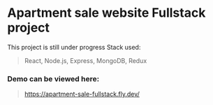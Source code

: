 # Apartment sale website Fullstack project
This project is still under progress
Stack used:
> React, Node.js, Express, MongoDB, Redux
### Demo can be viewed here:
> https://apartment-sale-fullstack.fly.dev/

